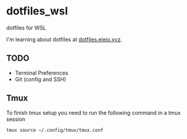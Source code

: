# dotfiles_wsl
dotfiles for WSL

I'm learning about dotfiles at [dotfiles.eieio.xyz](http://dotfiles.eieio.xyz).


## TODO
- Terminal Preferences
- Git (config and SSH)

## Tmux
To finish tmux setup you need to run the following command in a tmux session
```bash
tmux source ~/.config/tmux/tmux.conf
```
